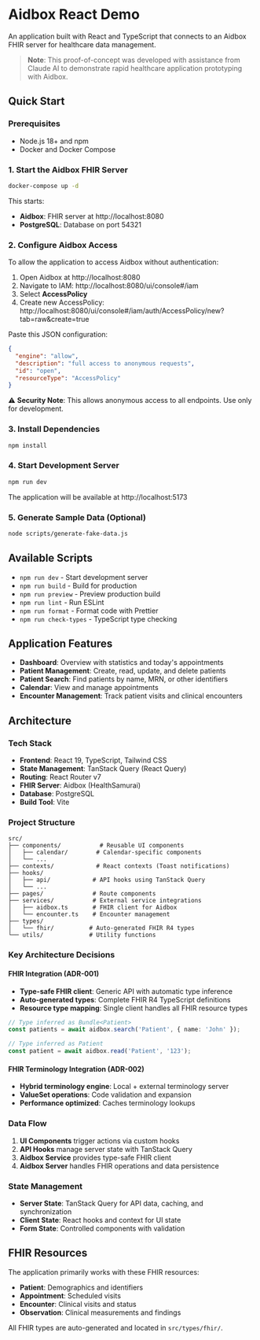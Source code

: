 # Aidbox React Demo

An application built with React and TypeScript that connects to an Aidbox FHIR server for healthcare data management.

> **Note**: This proof-of-concept was developed with assistance from Claude AI to demonstrate rapid healthcare application prototyping with Aidbox.

## Quick Start

### Prerequisites

- Node.js 18+ and npm
- Docker and Docker Compose

### 1. Start the Aidbox FHIR Server

```bash
docker-compose up -d
```

This starts:
- **Aidbox**: FHIR server at http://localhost:8080
- **PostgreSQL**: Database on port 54321

### 2. Configure Aidbox Access

To allow the application to access Aidbox without authentication:

1. Open Aidbox at http://localhost:8080
2. Navigate to IAM: http://localhost:8080/ui/console#/iam
3. Select **AccessPolicy**
4. Create new AccessPolicy: http://localhost:8080/ui/console#/iam/auth/AccessPolicy/new?tab=raw&create=true

Paste this JSON configuration:

```json
{
  "engine": "allow",
  "description": "full access to anonymous requests",
  "id": "open",
  "resourceType": "AccessPolicy"
}
```

⚠️ **Security Note**: This allows anonymous access to all endpoints. Use only for development.

### 3. Install Dependencies

```bash
npm install
```

### 4. Start Development Server

```bash
npm run dev
```

The application will be available at http://localhost:5173

### 5. Generate Sample Data (Optional)

```bash
node scripts/generate-fake-data.js
```

## Available Scripts

- `npm run dev` - Start development server
- `npm run build` - Build for production
- `npm run preview` - Preview production build
- `npm run lint` - Run ESLint
- `npm run format` - Format code with Prettier
- `npm run check-types` - TypeScript type checking

## Application Features

- **Dashboard**: Overview with statistics and today's appointments
- **Patient Management**: Create, read, update, and delete patients
- **Patient Search**: Find patients by name, MRN, or other identifiers
- **Calendar**: View and manage appointments
- **Encounter Management**: Track patient visits and clinical encounters

## Architecture

### Tech Stack

- **Frontend**: React 19, TypeScript, Tailwind CSS
- **State Management**: TanStack Query (React Query)
- **Routing**: React Router v7
- **FHIR Server**: Aidbox (HealthSamurai)
- **Database**: PostgreSQL
- **Build Tool**: Vite

### Project Structure

```
src/
├── components/           # Reusable UI components
│   ├── calendar/        # Calendar-specific components
│   └── ...
├── contexts/            # React contexts (Toast notifications)
├── hooks/
│   ├── api/            # API hooks using TanStack Query
│   └── ...
├── pages/              # Route components
├── services/           # External service integrations
│   ├── aidbox.ts       # FHIR client for Aidbox
│   └── encounter.ts    # Encounter management
├── types/
│   └── fhir/          # Auto-generated FHIR R4 types
└── utils/             # Utility functions
```

### Key Architecture Decisions

#### FHIR Integration (ADR-001)

- **Type-safe FHIR client**: Generic API with automatic type inference
- **Auto-generated types**: Complete FHIR R4 TypeScript definitions
- **Resource type mapping**: Single client handles all FHIR resource types

```typescript
// Type inferred as Bundle<Patient>
const patients = await aidbox.search('Patient', { name: 'John' });

// Type inferred as Patient
const patient = await aidbox.read('Patient', '123');
```

#### FHIR Terminology Integration (ADR-002)

- **Hybrid terminology engine**: Local + external terminology server
- **ValueSet operations**: Code validation and expansion
- **Performance optimized**: Caches terminology lookups

### Data Flow

1. **UI Components** trigger actions via custom hooks
2. **API Hooks** manage server state with TanStack Query
3. **Aidbox Service** provides type-safe FHIR client
4. **Aidbox Server** handles FHIR operations and data persistence

### State Management

- **Server State**: TanStack Query for API data, caching, and synchronization
- **Client State**: React hooks and context for UI state
- **Form State**: Controlled components with validation

## FHIR Resources

The application primarily works with these FHIR resources:

- **Patient**: Demographics and identifiers
- **Appointment**: Scheduled visits
- **Encounter**: Clinical visits and status
- **Observation**: Clinical measurements and findings

All FHIR types are auto-generated and located in `src/types/fhir/`.
